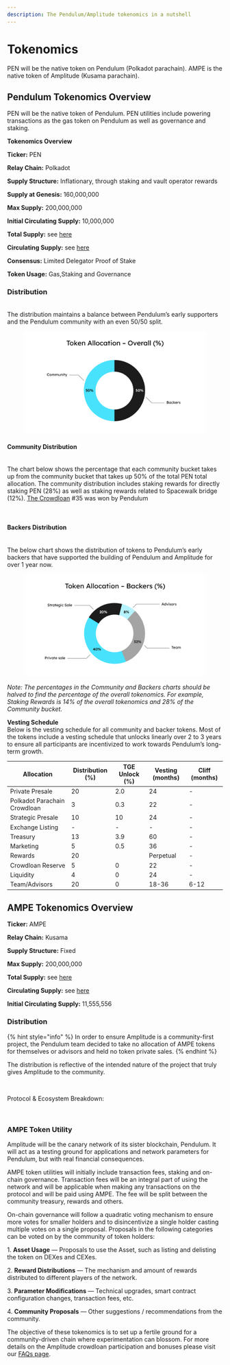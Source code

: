```yaml
---
description: The Pendulum/Amplitude tokenomics in a nutshell
---
```


# Tokenomics

PEN will be the native token on Pendulum (Polkadot parachain). AMPE is the native token of Amplitude (Kusama parachain).

## Pendulum **Tokenomics Overview**

PEN will be the native token of Pendulum. PEN utilities include powering transactions as the gas token on Pendulum as well as governance and staking.&#x20;

**Tokenomics Overview**

**Ticker:** PEN

**Relay Chain:** Polkadot

**Supply Structure:** Inflationary, through staking and vault operator rewards

**Supply at Genesis:** 160,000,000

**Max Supply:** 200,000,000

**Initial Circulating Supply:** 10,000,000

**Total Supply:** see [here](https://api.pendulumchain.tech/v1/pendulum/token/stats)

**Circulating Supply:** see [here](https://api.pendulumchain.tech/v1/pendulum/token/stats)

**Consensus:** Limited Delegator Proof of Stake

**Token Usage:** Gas,Staking and Governance

### **Distribution** <a href="#98b0" id="98b0"></a>

\
The distribution maintains a balance between Pendulum’s early supporters and the Pendulum community with an even 50/50 split.

<figure><img src="../../.gitbook/assets/image (2) (1).png" alt=""><figcaption></figcaption></figure>

#### **Community Distribution** <a href="#a266" id="a266"></a>

\
The chart below shows the percentage that each community bucket takes up from the community bucket that takes up 50% of the total PEN total allocation. The community distribution includes staking rewards for directly staking PEN (28%) as well as staking rewards related to Spacewalk bridge (12%). [The Crowdloan](https://parachains.info/details/pendulum) #35 was won by Pendulum

<figure><img src="../../.gitbook/assets/Pen_Tokenomics charts and graphic_Token Allocation – Community (%) (1).png" alt=""><figcaption></figcaption></figure>

#### **Backers Distribution** <a href="#3ec6" id="3ec6"></a>

\
The below chart shows the distribution of tokens to Pendulum’s early backers that have supported the building of Pendulum and Amplitude for over 1 year now.

<figure><img src="../../.gitbook/assets/image (1) (2).png" alt=""><figcaption></figcaption></figure>

_Note: The percentages in the Community and Backers charts should be halved to find the percentage of the overall tokenomics. For example, Staking Rewards is 14% of the overall tokenomics and 28% of the Community bucket._

**Vesting Schedule**\
Below is the vesting schedule for all community and backer tokens. Most of the tokens include a vesting schedule that unlocks linearly over 2 to 3 years to ensure all participants are incentivized to work towards Pendulum’s long-term growth.

| Allocation                   | Distribution (%) | TGE Unlock (%) | Vesting (months) | Cliff (months) |
| ---------------------------- | ---------------- | -------------- | ---------------- | -------------- |
| Private Presale              | 20               | 2.0            | 24               | -              |
| Polkadot Parachain Crowdloan | 3                | 0.3            | 22               | -              |
| Strategic Presale            | 10               | 10             | 24               | -              |
| Exchange Listing             | -                | -              | -                | -              |
| Treasury                     | 13               | 3.9            | 60               | -              |
| Marketing                    | 5                | 0.5            | 36               | -              |
| Rewards                      | 20               |                | Perpetual        | -              |
| Crowdloan Reserve            | 5                | 0              | 22               | -              |
| Liquidity                    | 4                | 0              | 24               | -              |
| Team/Advisors                | 20               | 0              | 18-36            | 6-12           |

## **AMPE Tokenomics Overview** <a href="#74ef" id="74ef"></a>

**Ticker:** AMPE

**Relay Chain:** Kusama

**Supply Structure:** Fixed

**Max Supply:** 200,000,000

**Total Supply:** see [here](https://api.pendulumchain.tech/v1/amplitude/token/stats)

**Circulating Supply:** see [here](https://api.pendulumchain.tech/v1/amplitude/token/stats)

**Initial Circulating Supply:** 11,555,556

### **Distribution** <a href="#89f7" id="89f7"></a>

{% hint style="info" %}
In order to ensure Amplitude is a community-first project, the Pendulum team decided to take no allocation of AMPE tokens for themselves or advisors and held no token private sales.
{% endhint %}

The distribution is reflective of the intended nature of the project that truly gives Amplitude to the community.

<figure><img src="https://miro.medium.com/max/1400/0*hJI7ggJ5cHjotvGX" alt=""><figcaption></figcaption></figure>

Protocol & Ecosystem Breakdown:

<figure><img src="https://miro.medium.com/max/1400/0*WiDQTAPYhLsMNg2P" alt=""><figcaption></figcaption></figure>

### **AMPE Token Utility** <a href="#3483" id="3483"></a>

Amplitude will be the canary network of its sister blockchain, Pendulum. It will act as a testing ground for applications and network parameters for Pendulum, but with real financial consequences.

AMPE token utilities will initially include transaction fees, staking and on-chain governance. Transaction fees will be an integral part of using the network and will be applicable when making any transactions on the protocol and will be paid using AMPE. The fee will be split between the community treasury, rewards and others.

On-chain governance will follow a quadratic voting mechanism to ensure more votes for smaller holders and to disincentivize a single holder casting multiple votes on a single proposal. Proposals in the following categories can be voted on by the community of token holders:

1\. **Asset Usage** — Proposals to use the Asset, such as listing and delisting the token on DEXes and CEXes.

2\. **Reward Distributions** — The mechanism and amount of rewards distributed to different players of the network.

3\. **Parameter Modifications** — Technical upgrades, smart contract configuration changes, transaction fees, etc.

4\. **Community Proposals** — Other suggestions / recommendations from the community.

The objective of these tokenomics is to set up a fertile ground for a community-driven chain where experimentation can blossom. For more details on the Amplitude crowdloan participation and bonuses please visit our [FAQs page](https://pendulum.gitbook.io/pendulum-docs/amplitude-crowdloan/faqs).
